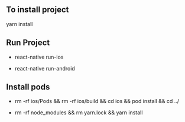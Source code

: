 ## To install project 
 
 yarn install

## Run Project
 
 - react-native run-ios

 - react-native run-android

## Install pods

 - rm -rf ios/Pods && rm -rf ios/build && cd ios && pod install && cd ../

 - rm -rf node_modules && rm yarn.lock && yarn install
